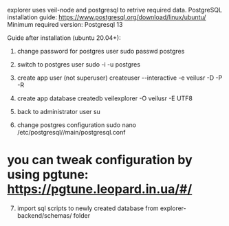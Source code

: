 explorer uses veil-node and postgresql to retrive required data.
PostgreSQL installation guide: https://www.postgresql.org/download/linux/ubuntu/
Minimum required version: Postgresql 13

Guide after installation (ubuntu 20.04+):
1. change password for postgres user
sudo passwd postgres

2. switch to postgres user
sudo -i -u postgres

3. create app user (not superuser)
createuser --interactive -e veilusr -D -P -R

4. create app database
createdb veilexplorer -O veilusr -E UTF8

5. back to administrator user
su <your user>

6. change postgres configuration
sudo nano /etc/postgresql/<version>/main/postgresql.conf

# you can tweak configuration by using pgtune: https://pgtune.leopard.in.ua/#/

7. import sql scripts to newly created database from explorer-backend/schemas/ folder